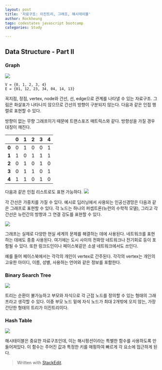 ```yaml
---
layout: post
title: '자료구조: 이진트리, 그래프, 해시테이블'
author: Rockheung
tags: codestates javascript bootcamp
categories: Study

---
```


## Data Structure - Part II

### Graph
![](https://www.geeksforgeeks.org/wp-content/uploads/undirectedgraph.png)

```
V = {0, 1, 2, 3, 4}
E = {01, 12, 23, 34, 04, 14, 13}
```
<!--more-->

꼭지점, 정점, vertex,  node와 간선, 선, edge으로 관계를 나타낼 수 있는 자료구조. 그림은 화살표가 나타나지 않으므로 간선의 방향이 구분되지 않는다. 다음과 같은 인접 행렬로 표현할 수 있다. 

방향이 없는 무향 그래프이기 때문에 트랜스포즈 매트릭스와 같다. 방향성을 가질 경우 대칭이 깨진다.

|  | 0 |  1 | 2 | 3 | 4 |
|:--:|:--:|:--:|:--:|:--:|:--:|
| **0** | 0 | 1 | 0 | 0 | 1 |
| **1** | 1 | 0 | 1 | 1 | 1 |
| **2** | 0 | 1 | 0 | 1 | 0 |
| **3** | 0 | 1 | 1 | 0 | 1 |
| **4** | 1 | 1 | 0 | 1 | 0 |

다음과 같은 인접 리스트로도 표현 가능하다.
![](https://cdncontribute.geeksforgeeks.org/wp-content/uploads/listadjacency.png)

각 간선은 가중치를 가질 수 있다. 예시로 딥러닝에서 사용되는 인공신경망은 다음과 같은 그래프로 표현할 수 있다. 각 노드는 하나의 퍼셉트론(뉴런의 수학적 모델), 그리고 각 간선은 뉴런간의 방향과 그 연결 강도를 표현할 수 있다.

![](https://upload.wikimedia.org/wikipedia/commons/thumb/4/46/Colored_neural_network.svg/800px-Colored_neural_network.svg.png)

그래프는 실제로 다양한 현실 세계의 문제를 해결하는 데에 사용된다. 네트워크를 표현하는 데에도 종종 사용된다. 여기에는 도시 사이의 전화망 네트워크나 전기회로 등이 포함될 수 있다. 또한 링크드인이나 페이스북같은 소셜 네트워크에서도 쓰인다. 

예를 들어 페이스북에서는 각각의 개인이 vertex로 간주된다. 각각의 vertex는 개인의 고유한 아이디, 이름, 성별, 사용하는 언어와 같은 정보를 포함한다.


### Binary Search Tree
![](https://cdncontribute.geeksforgeeks.org/wp-content/uploads/BSTSearch.png)

트리는 순환이 불가능하고 부모와 자식으로 각 근접 노드를 정의할 수 있는 형태의 그래프라고 생각할 수 있다. 이중 부모 노드 밑에 자식 노드가 최대 2개밖에 오지 않는, 가장 간단한 형태의 트리가 이진트리이다. 


### Hash Table
![](https://www.geeksforgeeks.org/wp-content/uploads/HashingDataStructure-min-768x384.png)

해시테이블은 중요한 자료구조인데, 이는 해시펑션이라는 특별한 함수를 사용하도록 만들어져있다. 이 함수는 주어진 값과 특정한 키를 매핑하여 빠르게 각 요소에 접근하게 된다. 






> Written with [StackEdit](https://stackedit.io/).



